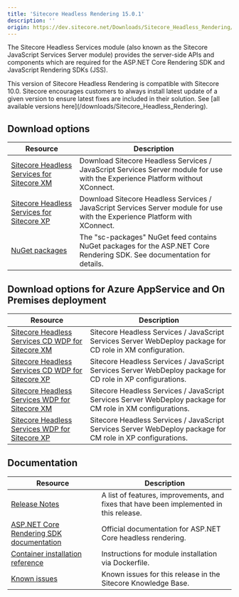 ```yaml
---
title: 'Sitecore Headless Rendering 15.0.1'
description: ''
origin: https://dev.sitecore.net/Downloads/Sitecore_Headless_Rendering/150/Sitecore_Headless_Rendering_1501
---
```


The Sitecore Headless Services module (also known as the Sitecore JavaScript Services Server module) provides the server-side APIs and components which are required for the ASP.NET Core Rendering SDK and JavaScript Rendering SDKs (JSS).

  <Alert variant='warning' mb={4}>
    <AlertIcon />
    This version of Sitecore Headless Rendering is compatible with Sitecore 10.0.
  </Alert>
  
  <Alert variant='warning' mb={4}>
    <AlertIcon />
    Sitecore encourages customers to always install latest update of a given version to ensure latest fixes are included in their solution. See [all available versions here](/downloads/Sitecore_Headless_Rendering).
  </Alert>


## Download options

| Resource                                                                                                                                                                                                                                                                                 | Description                                                                                                                    |
| ---------------------------------------------------------------------------------------------------------------------------------------------------------------------------------------------------------------------------------------------------------------------------------------- | ------------------------------------------------------------------------------------------------------------------------------ |
| [Sitecore Headless Services for Sitecore XM](https://scdp.blob.core.windows.net/downloads/Sitecore%20JavaScript%20Services/150/Sitecore%20JavaScript%20Services%201501/Secure/ZIP/Sitecore%20JavaScript%20Services%20Server%20for%20Sitecore%2010.0.0%20XM%2015.0.1%20rev.%20201112.zip) | Download Sitecore Headless Services / JavaScript Services Server module for use with the Experience Platform without XConnect. |
| [Sitecore Headless Services for Sitecore XP](https://scdp.blob.core.windows.net/downloads/Sitecore%20JavaScript%20Services/150/Sitecore%20JavaScript%20Services%201501/Secure/ZIP/Sitecore%20JavaScript%20Services%20Server%20for%20Sitecore%2010.0.0%20XP%2015.0.1%20rev.%20201112.zip) | Download Sitecore Headless Services / JavaScript Services Server module for use with the Experience Platform with XConnect.    |
| [NuGet packages](https://sitecore.myget.org/feed/sc-packages/package/nuget/Sitecore.AspNet.RenderingEngine)                                                                                                                                                                              | The "sc-packages" NuGet feed contains NuGet packages for the ASP.NET Core Rendering SDK. See documentation for details.        |

## Download options for Azure AppService and On Premises deployment

| Resource                                                                                                                                                                                                                                                                                                   | Description                                                                                                 |
| ---------------------------------------------------------------------------------------------------------------------------------------------------------------------------------------------------------------------------------------------------------------------------------------------------------- | ----------------------------------------------------------------------------------------------------------- |
| [Sitecore Headless Services CD WDP for Sitecore XM](https://scdp.blob.core.windows.net/downloads/Sitecore%20JavaScript%20Services/150/Sitecore%20JavaScript%20Services%201501/Secure/WDP/Sitecore%20JavaScript%20Services%20Server%20for%20Sitecore%2010.0.0%20XM%2015.0.1%20rev.%20201112%20CD.scwdp.zip) | Sitecore Headless Services / JavaScript Services Server WebDeploy package for CD role in XM configuration.  |
| [Sitecore Headless Services CD WDP for Sitecore XP](https://scdp.blob.core.windows.net/downloads/Sitecore%20JavaScript%20Services/150/Sitecore%20JavaScript%20Services%201501/Secure/WDP/Sitecore%20JavaScript%20Services%20Server%20for%20Sitecore%2010.0.0%20XP%2015.0.1%20rev.%20201112%20CD.scwdp.zip) | Sitecore Headless Services / JavaScript Services Server WebDeploy package for CD role in XP configurations. |
| [Sitecore Headless Services WDP for Sitecore XM](https://scdp.blob.core.windows.net/downloads/Sitecore%20JavaScript%20Services/150/Sitecore%20JavaScript%20Services%201501/Secure/WDP/Sitecore%20JavaScript%20Services%20Server%20for%20Sitecore%2010.0.0%20XM%2015.0.1%20rev.%20201112.scwdp.zip)         | Sitecore Headless Services / JavaScript Services Server WebDeploy package for CM role in XM configurations. |
| [Sitecore Headless Services WDP for Sitecore XP](https://scdp.blob.core.windows.net/downloads/Sitecore%20JavaScript%20Services/150/Sitecore%20JavaScript%20Services%201501/Secure/WDP/Sitecore%20JavaScript%20Services%20Server%20for%20Sitecore%2010.0.0%20XP%2015.0.1%20rev.%20201112.scwdp.zip)         | Sitecore Headless Services / JavaScript Services Server WebDeploy package for CM role in XP configurations. |

## Documentation

| Resource                                                                                                                                         | Description                                                                             |
| ------------------------------------------------------------------------------------------------------------------------------------------------ | --------------------------------------------------------------------------------------- |
| [Release Notes](/downloads/Sitecore_Headless_Rendering/150/Sitecore_Headless_Rendering_1501/Release_Notes)                                       | A list of features, improvements, and fixes that have been implemented in this release. |
| [ASP.NET Core Rendering SDK documentation](https://doc.sitecore.com/developers/100/developer-tools/en/sitecore-headless-development.html)        | Official documentation for ASP.NET Core headless rendering.                             |
| [Container installation reference](https://containers.doc.sitecore.com/docs/module-reference#javascript-services-jss–sitecore-headless-services) | Instructions for module installation via Dockerfile.                                    |
| [Known issues](https://kb.sitecore.net/articles/661975)                                                                                          | Known issues for this release in the Sitecore Knowledge Base.                           |
